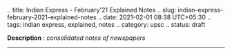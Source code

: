 .. title: Indian Express - February'21 Explained Notes
.. slug: indian-express-february-2021-explained-notes
.. date: 2021-02-01 08:38 UTC+05:30
.. tags: indian express, explained, notes
.. category: upsc
.. status: draft

**Description** : *consolidated notes of newspapers*

***
<!-- TEASER_END -->